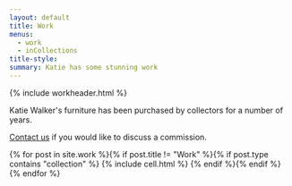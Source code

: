 ```yaml
---
layout: default
title: Work
menus: 
  - work
  - inCollections
title-style:
summary: Katie has some stunning work
---
```


{% include workheader.html %}
<div class="work" markdown="1">
Katie Walker's furniture has been purchased by collectors for a  number of years.
  
[Contact us](https://contact "Contact us") if you would like to discuss a commission.

  <div class="grid">
    {% for post in site.work %}{% if post.title != "Work" %}{% if post.type contains "collection" %}
    {% include cell.html %}
    {% endif %}{% endif %}{% endfor %}
  </div>

</div>
